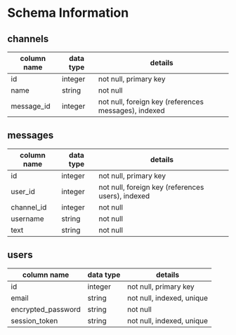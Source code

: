 # Schema Information

## channels
column name | data type | details
------------|-----------|-----------------------
id          | integer   | not null, primary key
name        | string    | not null
message_id  | integer   | not null, foreign key (references messages), indexed

## messages
column name | data type | details
------------|-----------|-----------------------
id          | integer   | not null, primary key
user_id     | integer   | not null, foreign key (references users), indexed
channel_id  | integer   | not null
username    | string    | not null
text        | string    | not null 

## users
column name       | data type | details
----------------  |-----------|-----------------------
id                | integer   | not null, primary key
email             | string    | not null, indexed, unique
encrypted_password| string    | not null
session_token     | string    | not null, indexed, unique
